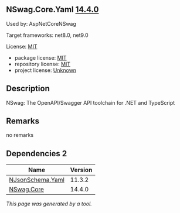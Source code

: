 NSwag.Core.Yaml [14.4.0](https://www.nuget.org/packages/NSwag.Core.Yaml/14.4.0)
--------------------

Used by: AspNetCoreNSwag

Target frameworks: net8.0, net9.0

License: [MIT](../../../../licenses/mit) 

- package license: [MIT](https://licenses.nuget.org/MIT) 
- repository license: [MIT](https://github.com/RicoSuter/NSwag.git) 
- project license: [Unknown](http://nswag.org/) 

Description
-----------
NSwag: The OpenAPI/Swagger API toolchain for .NET and TypeScript

Remarks
-----------
no remarks


Dependencies 2
-----------

|Name|Version|
|----------|:----|
|[NJsonSchema.Yaml](../../../../packages/nuget.org/njsonschema.yaml/11.3.2)|11.3.2|
|[NSwag.Core](../../../../packages/nuget.org/nswag.core/14.4.0)|14.4.0|

*This page was generated by a tool.*
